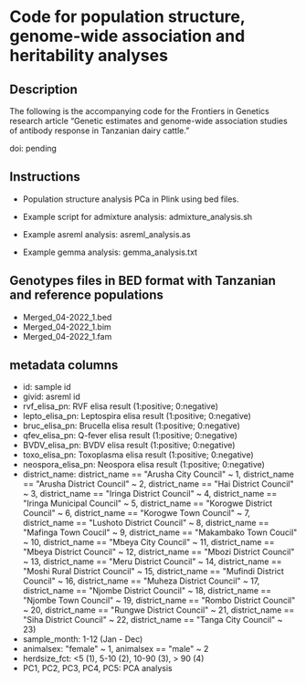 
 # Code for population structure, genome-wide association and heritability analyses

 ## Description

The following is the accompanying code for the Frontiers in Genetics research article “Genetic estimates and genome-wide association studies of antibody response in Tanzanian dairy cattle.”

doi: pending 

 ## Instructions 
  -  Population structure analysis PCa in Plink using bed files.

  - Example script for admixture analysis: admixture_analysis.sh

  - Example asreml analysis: asreml_analysis.as

  - Example gemma analysis: gemma_analysis.txt

 ## Genotypes files in BED format with Tanzanian and reference populations

  - Merged_04-2022_1.bed
  - Merged_04-2022_1.bim
  - Merged_04-2022_1.fam 

 ## metadata columns

  - id: sample id
  - givid: asreml id
  - rvf_elisa_pn: RVF elisa result (1:positive; 0:negative) 
  - lepto_elisa_pn: Leptospira elisa result (1:positive; 0:negative)
  -  bruc_elisa_pn: Brucella elisa result (1:positive; 0:negative)   
  - qfev_elisa_pn:  Q-fever elisa result (1:positive; 0:negative)   
  - BVDV_elisa_pn:  BVDV elisa result (1:positive; 0:negative)
  - toxo_elisa_pn: Toxoplasma elisa result (1:positive; 0:negative)
  - neospora_elisa_pn: Neospora elisa result (1:positive; 0:negative)
  - district_name:  district_name == "Arusha City Council" ~ 1,
                                   district_name == "Arusha District Council" ~ 2,
                                   district_name == "Hai District Council" ~ 3,
                                   district_name == "Iringa District Council" ~ 4,
                                   district_name == "Iringa Municipal Council" ~ 5,
                                   district_name == "Korogwe District Council" ~ 6,
                                   district_name == "Korogwe Town Council" ~ 7,
                                   district_name == "Lushoto District Council" ~ 8,
                                   district_name == "Mafinga Town Coucil" ~ 9,
                                   district_name == "Makambako Town Coucil" ~ 10,
                                   district_name == "Mbeya City Council" ~ 11,
                                   district_name == "Mbeya District Council" ~ 12,
                                   district_name == "Mbozi District Council" ~ 13,
                                   district_name == "Meru District Council" ~ 14,
                                   district_name == "Moshi Rural District Council" ~ 15,
                                   district_name == "Mufindi District Council" ~ 16,
                                   district_name == "Muheza District Council" ~ 17,
                                   district_name == "Njombe District Council" ~ 18,
                                   district_name == "Njombe Town Council" ~ 19,
                                   district_name == "Rombo District Council" ~ 20,
                                   district_name == "Rungwe District Council" ~ 21,
                                   district_name == "Siha District Council" ~ 22,
                                   district_name == "Tanga City Council" ~ 23)
  - sample_month: 1-12 (Jan - Dec)
  - animalsex: "female" ~ 1, animalsex == "male" ~ 2
  - herdsize_fct: <5 (1), 5-10 (2),  10-90 (3), > 90 (4)
  - PC1, PC2, PC3, PC4, PC5: PCA analysis  

